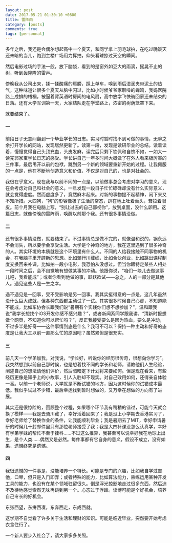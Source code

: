 ```yaml
---
layout: post
date: 2017-05-21 01:30:10 +0800
title: 雷阵雨
category: [posts]
comments: true
tags: [personnal]
---
```


多年之后，我还是会偶尔想起高中一个夏天，和同学拿上羽毛球拍，在吃过晚饭天还未暗的当儿，跑到主楼广场用力挥拍，仰头看球掠过天空的瞬间。

然后电影过场的手法一般，放下脑袋，看到的是窗外如豆大的雨滴，摇晃不止的树，听到轰隆隆的雷声。

傍晚我从公司出来，揉一揉酸痛的肩膀，踩上单车，嗅到雨后湿润夹带泥土的热气，这种味道让很多个夏天从脑中闪过，比如小时候爷爷家聒噪的蝉鸣，我妈医院路上成排的梧桐，被逼着背英语时房间的电风扇，高中放学飞快骑回家还未结束的日落。还有大学军训第一天，大家结队走在学堂路上，浓密的树荫笼罩下来。

就要结束了。



#### 一

前段日子无意间翻到一个毕业学长的日志。实习时暂时找不到可做的事情，无聊之余打开学长的网站，发现居然更新了。读第一段，发现是读研毕业的总结。读着读着，慢慢觉得自己头顶充血，头皮发麻，读完后只剩下钦佩和自愧不如，一如大一读完郭家宝学长日志的感受。学长讲自己一年多时间大概做了在外人看来极厉害的三件事，最后甩开以前的包袱，跳到另一个新的领域要重新开始的过程。让我佩服的一点是，他在不断地创造意义和价值，不仅是对自己的，也是对社会的。

我很在乎意义。现在我与以前不同的一点是，以前做事总会考虑对学习的意义，现在会考虑对自己和社会的意义。一旦发现一段日子忙忙碌碌却没有什么实际意义，就会觉得虚度。然而虚度多了，竟然麻木起来。对新的事物提不起精神，闲下来又不知所措。大四狗，“狗”的形容像极了生活的常态，趴在地上吐着舌头，耷拉着眼皮。前个月我在电脑上写，“别让过去的自己鄙视你”，放到桌面，没什么卵用。这篇日志，就像傍晚的雷阵雨，唤醒以前那个我。还有很多事情没做。



#### 二

还有很多事情没做，就要结束了。不过事情总是做不完的，就像温和说的，锅永远不会消失，所以要学会享受生活。大学是个神奇的地方，我在这里遇到了很多神奇的人。其实环境的本质就是这个环境里有什么人。不同的人给我接触不同事物的机会，在我脑子里开辟新的思想。比如骑行川藏线，比如合伙创业，比如跳出课程制度交换回来补课，比如拍一段小电影，我恐怕从没想过。但当你跟特定某些人相处一段时间之后，会不自觉地有想做某事的冲动。他跟你说，“咱们一块儿去做这事儿吧，我看能成”；或者你看到他做的事，跃跃欲试——总之，人的一部分是其他人。遇见这些人是一生之幸。

遇不遇见是一回事，受不受影响是另一回事。我其实挺得意的一点是，这几年虽然没什么巨大成就，但各种东西都主动试了一试。其实很多时候自己心虚，不知道能不能成，比如车协会长跟我们说“暑期有个实践你们想不想参加？”，温和跟我说“我学长想找个iOS开发你感不感兴趣？”，或者新闻系同学跟我讲，“清新时报想做个网页，不知道你可以帮忙吗？”，反正我接受要么是因为热血，要么是冲动，不过多半是好奇——这件事情到底是什么？我可不可以？保持一种主动和好奇的态度是让我大三以前一直那么忙的原因吧？虽然累但是很充实。


#### 三

前几天一个学弟加我，对我说，“学长好，听说你的经历很传奇，很想向你学习”。我突然想到以前自己那时候，也是想着找不同的学长和老师，请教他们人生经验，阐述自己的想法请他们评价，然后暗暗定下计划将来要如何。但是现在看来，有些经历更像是知乎上的小故事，引人入胜却不现实。对自己效用如何，还得亲自体验一番。以前一个老师说，大学就是不断试错的地方，因为这时候你的试错成本最低。我似乎试过不少错，最后幸运找到暂时想做的，又万幸在想做的方向有了进展。

其实还是很惊险的，回顾整个过程，如果哪个环节我有稍稍的错过，可能今天就会换了模样——我是去骑川藏了，幸好活着回来了；我是没上小学期去香港实习了，幸好老师给了替换作业的条件，让我能顺利毕业；我是暑期去了MIT，幸好申请暑研的时候几十封邮件里只有那位老师接受了我；我是大四补课没怎么认真学，幸好有学弟学妹的帮忙不至于挂科……不过这么推算，我甚至可以说幸好我在地球上出生，是个人类……偶然又是必然。每件事都有它自身的意义，假设不成立，没有如果，遗憾终究是遗憾。

#### 四

我很遗憾的一件事是，没能培养一个特长。可能是专门的兴趣，比如我自学过吉他，口琴，但只是入门即弃；或者特殊的能力，比如算法能力，熟练运用某种开发工具的能力，也没有在某个领域驻留很久。倒是浮光掠影地走过很多东西，然后迫不及待地感觉索然无味再跳到另一个。心态过于浮躁。读博可能是个好机会，培养自己专长的好机会。

东张西望，东拼西凑，东奔西走，东成西就。


这学期不自觉看了许多关于生活和理财的知识。可能是临近毕业，突然要开始考虑衣食住行了。

一个新人要步入社会了，请大家多多关照。




